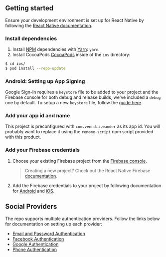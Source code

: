 
## Getting started

Ensure your development environment is set up for React Native by following the [React Native documentation](https://facebook.github.io/react-native/docs/getting-started).

### Install dependencies

1. Install [NPM](https://www.npmjs.com) dependencies with [Yarn](https://yarnpkg.com/lang/en/): `yarn`.
2. Install CocoaPods [CocoaPods](https://cocoapods.org) inside of the `ios` directory:

```bash
$ cd ios/
$ pod install --repo-update
```

### Android: Setting up App Signing

Google Sign-In requires a `keystore` file to be added to your project and the Firebase console for both debug and release builds, we've included a `debug` one by default. To setup a new `keystore` file, follow the [guide here](https://developer.android.com/studio/publish/app-signing#debug-mode).

### Add your app id and name

This project is preconfigured with `com.venndii.wander` as its app id. You will probably want to replace it using the `rename-script` npm script provided with this product.

### Add your Firebase credentials

1. Choose your existing Firebase project from the [Firebase console](https://console.firebase.google.com/).
   > Creating a new project? Check out the React Native Firebase [documentation](https://invertase.io/oss/react-native-firebase/quick-start/create-firebase-project).
2. Add the Firebase credentials to your project by following documentation for [Android](https://invertase.io/oss/react-native-firebase/quick-start/android-firebase-credentials) and [iOS](https://invertase.io/oss/react-native-firebase/quick-start/ios-firebase-credentials).

## Social Providers

The repo supports multiple authentication providers. Follow the links below for documentation on setting up each provider:

- [Email and Password Authentication](/docs/email-password-auth.md)
- [Facebook Authentication](/docs/facebook-auth.md)
- [Google Authentication](/docs/google-auth.md)
- [Phone Authentication](/docs/phone-auth.md)
